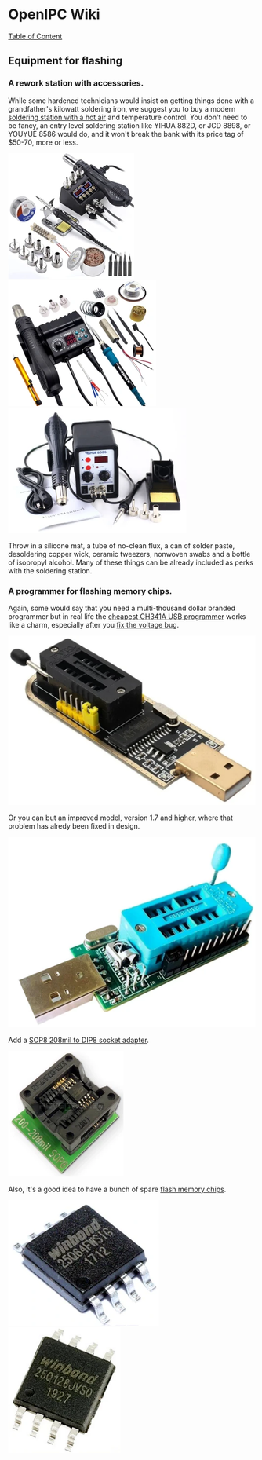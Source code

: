 # OpenIPC Wiki
[Table of Content](../index.md)

Equipment for flashing
----------------------

### A rework station with accessories.

While some hardened technicians would insist on getting things done
with a grandfather's kilowatt soldering iron, we suggest you to buy
a modern [soldering station with a hot air](https://www.aliexpress.com/premium/soldering-station-hot-air.html)
and temperature control. You don't need to be fancy, an entry level 
soldering station like YIHUA 882D, or JCD 8898, or YOUYUE 8586 would
do, and it won't break the bank with its price tag of $50-70, more 
or less.

![](../images/equipment-jcd8898.webp)
![](../images/equipment-yihua882d.webp)
![](../images/equipment-youyue8586.webp)

Throw in a silicone mat, a tube of no-clean flux, a can of solder paste,
desoldering copper wick, ceramic tweezers, nonwoven swabs and a bottle
of isopropyl alcohol. Many of these things can be already included as 
perks with the soldering station.

### A programmer for flashing memory chips.

Again, some would say that you need a multi-thousand dollar branded
programmer but in real life the [cheapest CH341A USB programmer](https://www.aliexpress.com/w/wholesale-ch341a-programmer.html)
works like a charm, especially after you [fix the voltage bug][1].

![](../images/equipment-ch341a.webp)

Or you can but an improved model, version 1.7 and higher, where that
problem has alredy been fixed in design.

![](../images/equipment-ch341a-v17.webp)

Add a [SOP8 208mil to DIP8 socket adapter](https://www.aliexpress.com/w/wholesale-SOP8-208mil-to-DIP8-socket-adapter.html).

![](../images/equipment-sop8-200mil.webp)

Also, it's a good idea to have a bunch of spare [flash memory chips](https://www.aliexpress.com/w/wholesale-25Q128-SOP8.html).

![](../images/hardware-w25q64fwsig.webp)
![](../images/hardware-w25q128jvsq.webp)


[1]: hardware-programmer-ch341a-voltage-fix.md
